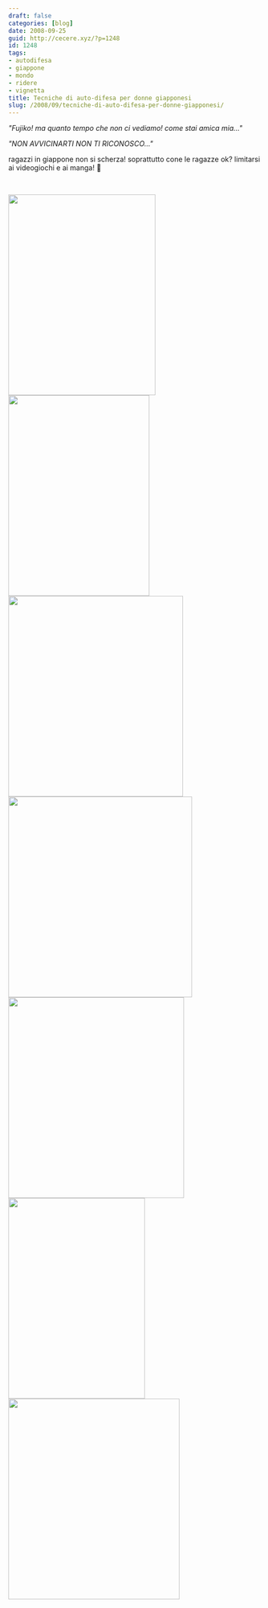 ```yaml
---
draft: false
categories: [blog]
date: 2008-09-25
guid: http://cecere.xyz/?p=1248
id: 1248
tags:
- autodifesa
- giappone
- mondo
- ridere
- vignetta
title: Tecniche di auto-difesa per donne giapponesi
slug: /2008/09/tecniche-di-auto-difesa-per-donne-giapponesi/
---
```


_"Fujiko! ma quanto tempo che non ci vediamo! come stai amica mia…"_

_"NON AVVICINARTI NON TI RICONOSCO…"_

ragazzi in giappone non si scherza! soprattutto cone le ragazze ok? limitarsi ai videogiochi e ai manga! 🙂

 

[<img class="aligncenter size-full wp-image-1249" title="womens_self-defense_in_japan_1" src="http://cecere.xyz/wp-content/uploads/sites/3/2008/09/womens_self-defense_in_japan_1.jpg" alt="" width="293" height="400" srcset="http://cecere.xyz/wp-content/uploads/sites/3/2008/09/womens_self-defense_in_japan_1.jpg 293w, http://cecere.xyz/wp-content/uploads/sites/3/2008/09/womens_self-defense_in_japan_1-220x300.jpg 220w" sizes="(max-width: 293px) 100vw, 293px" />](http://cecere.xyz/wp-content/uploads/sites/3/2008/09/womens_self-defense_in_japan_1.jpg)[<img class="aligncenter size-full wp-image-1250" title="womens_self-defense_in_japan_2" src="http://cecere.xyz/wp-content/uploads/sites/3/2008/09/womens_self-defense_in_japan_2.jpg" alt="" width="281" height="400" srcset="http://cecere.xyz/wp-content/uploads/sites/3/2008/09/womens_self-defense_in_japan_2.jpg 281w, http://cecere.xyz/wp-content/uploads/sites/3/2008/09/womens_self-defense_in_japan_2-211x300.jpg 211w" sizes="(max-width: 281px) 100vw, 281px" />](http://cecere.xyz/wp-content/uploads/sites/3/2008/09/womens_self-defense_in_japan_2.jpg)[<img class="aligncenter size-full wp-image-1251" title="womens_self-defense_in_japan_3" src="http://cecere.xyz/wp-content/uploads/sites/3/2008/09/womens_self-defense_in_japan_3.jpg" alt="" width="348" height="400" srcset="http://cecere.xyz/wp-content/uploads/sites/3/2008/09/womens_self-defense_in_japan_3.jpg 348w, http://cecere.xyz/wp-content/uploads/sites/3/2008/09/womens_self-defense_in_japan_3-261x300.jpg 261w" sizes="(max-width: 348px) 100vw, 348px" />](http://cecere.xyz/wp-content/uploads/sites/3/2008/09/womens_self-defense_in_japan_3.jpg)[<img class="aligncenter size-full wp-image-1252" title="womens_self-defense_in_japan_4" src="http://cecere.xyz/wp-content/uploads/sites/3/2008/09/womens_self-defense_in_japan_4.jpg" alt="" width="366" height="400" srcset="http://cecere.xyz/wp-content/uploads/sites/3/2008/09/womens_self-defense_in_japan_4.jpg 366w, http://cecere.xyz/wp-content/uploads/sites/3/2008/09/womens_self-defense_in_japan_4-275x300.jpg 275w" sizes="(max-width: 366px) 100vw, 366px" />](http://cecere.xyz/wp-content/uploads/sites/3/2008/09/womens_self-defense_in_japan_4.jpg)[<img class="aligncenter size-full wp-image-1253" title="womens_self-defense_in_japan_6" src="http://cecere.xyz/wp-content/uploads/sites/3/2008/09/womens_self-defense_in_japan_6.jpg" alt="" width="350" height="400" srcset="http://cecere.xyz/wp-content/uploads/sites/3/2008/09/womens_self-defense_in_japan_6.jpg 350w, http://cecere.xyz/wp-content/uploads/sites/3/2008/09/womens_self-defense_in_japan_6-263x300.jpg 263w" sizes="(max-width: 350px) 100vw, 350px" />](http://cecere.xyz/wp-content/uploads/sites/3/2008/09/womens_self-defense_in_japan_6.jpg)[<img class="aligncenter size-full wp-image-1254" title="womens_self-defense_in_japan_7" src="http://cecere.xyz/wp-content/uploads/sites/3/2008/09/womens_self-defense_in_japan_7.jpg" alt="" width="272" height="400" srcset="http://cecere.xyz/wp-content/uploads/sites/3/2008/09/womens_self-defense_in_japan_7.jpg 272w, http://cecere.xyz/wp-content/uploads/sites/3/2008/09/womens_self-defense_in_japan_7-204x300.jpg 204w" sizes="(max-width: 272px) 100vw, 272px" />](http://cecere.xyz/wp-content/uploads/sites/3/2008/09/womens_self-defense_in_japan_7.jpg)[<img class="aligncenter size-full wp-image-1255" title="womens_self-defense_in_japan_8" src="http://cecere.xyz/wp-content/uploads/sites/3/2008/09/womens_self-defense_in_japan_8.jpg" alt="" width="341" height="400" srcset="http://cecere.xyz/wp-content/uploads/sites/3/2008/09/womens_self-defense_in_japan_8.jpg 341w, http://cecere.xyz/wp-content/uploads/sites/3/2008/09/womens_self-defense_in_japan_8-256x300.jpg 256w" sizes="(max-width: 341px) 100vw, 341px" />](http://cecere.xyz/wp-content/uploads/sites/3/2008/09/womens_self-defense_in_japan_8.jpg)